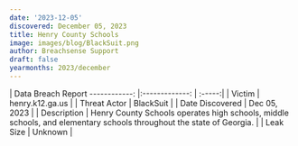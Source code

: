 ```yaml
---
date: '2023-12-05'
discovered: December 05, 2023
title: Henry County Schools
image: images/blog/BlackSuit.png
author: Breachsense Support
draft: false
yearmonths: 2023/december
---
```



| Data Breach Report
------------:     |:-------------:    | :-----:|
| Victim      | henry.k12.ga.us      | 
| Threat Actor      | BlackSuit      | 
| Date Discovered      | Dec 05, 2023      | 
| Description      | Henry County Schools operates high schools, middle schools, and elementary schools throughout the state of Georgia.      | 
| Leak Size      | Unknown      | 

